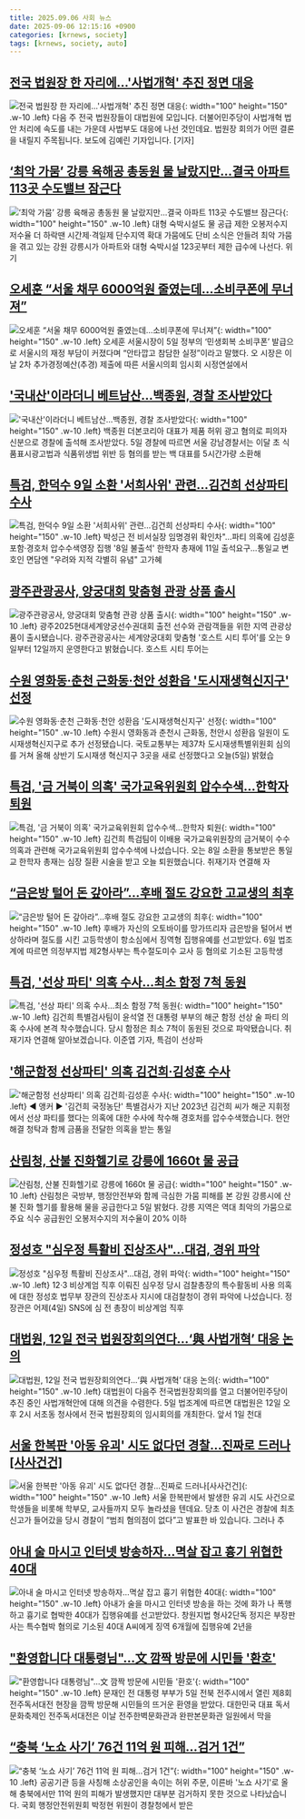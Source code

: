 ```yaml
---
title: 2025.09.06 사회 뉴스
date: 2025-09-06 12:15:16 +0900
categories: [krnews, society]
tags: [krnews, society, auto]
---
```

## [전국 법원장 한 자리에…'사법개혁' 추진 정면 대응](https://n.news.naver.com/mnews/article/422/0000778304)

![전국 법원장 한 자리에…'사법개혁' 추진 정면 대응](https://mimgnews.pstatic.net/image/origin/422/2025/09/05/778304.jpg?type=nf220_150){: width="100" height="150" .w-10 .left}
다음 주 전국 법원장들이 대법원에 모입니다. 더불어민주당이 사법개혁 법안 처리에 속도를 내는 가운데 사법부도 대응에 나선 것인데요. 법원장 회의가 어떤 결론을 내릴지 주목됩니다. 보도에 김예린 기자입니다. [기자]

## [‘최악 가뭄’ 강릉 육해공 총동원 물 날랐지만…결국 아파트 113곳 수도밸브 잠근다](https://n.news.naver.com/mnews/article/009/0005554051)

![‘최악 가뭄’ 강릉 육해공 총동원 물 날랐지만…결국 아파트 113곳 수도밸브 잠근다](https://mimgnews.pstatic.net/image/origin/009/2025/09/05/5554051.jpg?type=nf220_150){: width="100" height="150" .w-10 .left}
대형 숙박시설도 물 공급 제한 오봉저수지 저수율 더 하락땐 시간제·격일제 단수지역 확대 가뭄에도 단비 소식은 안들려 최악 가뭄을 겪고 있는 강원 강릉시가 아파트와 대형 숙박시설 123곳부터 제한 급수에 나선다. 위기

## [오세훈 “서울 채무 6000억원 줄였는데…소비쿠폰에 무너져”](https://n.news.naver.com/mnews/article/005/0001800390)

![오세훈 “서울 채무 6000억원 줄였는데…소비쿠폰에 무너져”](https://mimgnews.pstatic.net/image/origin/005/2025/09/05/1800390.jpg?type=nf220_150){: width="100" height="150" .w-10 .left}
오세훈 서울시장이 5일 정부의 ‘민생회복 소비쿠폰’ 발급으로 서울시의 재정 부담이 커졌다며 “안타깝고 참담한 실정”이라고 말했다. 오 시장은 이날 2차 추가경정예산(추경) 제출에 따른 서울시의회 임시회 시정연설에서

## ['국내산'이라더니 베트남산…백종원, 경찰 조사받았다](https://n.news.naver.com/mnews/article/008/0005246366)

!['국내산'이라더니 베트남산…백종원, 경찰 조사받았다](https://mimgnews.pstatic.net/image/origin/008/2025/09/05/5246366.jpg?type=nf220_150){: width="100" height="150" .w-10 .left}
백종원 더본코리아 대표가 제품 허위 광고 혐의로 피의자 신분으로 경찰에 출석해 조사받았다. 5일 경찰에 따르면 서울 강남경찰서는 이달 초 식품표시광고법과 식품위생법 위반 등 혐의를 받는 백 대표를 5시간가량 소환해

## [특검, 한덕수 9일 소환 '서희사위' 관련…김건희 선상파티 수사](https://n.news.naver.com/mnews/article/001/0015608188)

![특검, 한덕수 9일 소환 '서희사위' 관련…김건희 선상파티 수사](https://mimgnews.pstatic.net/image/origin/001/2025/09/05/15608188.jpg?type=nf220_150){: width="100" height="150" .w-10 .left}
박성근 전 비서실장 임명경위 확인차"…파티 의혹에 김성훈 포함·경호처 압수수색영장 집행 '8일 불출석' 한학자 총재에 11일 출석요구…통일교 변호인 면담엔 "우려와 지적 각별히 유념" 고가혜

## [광주관광공사, 양궁대회 맞춤형 관광 상품 출시](https://n.news.naver.com/mnews/article/056/0012023461)

![광주관광공사, 양궁대회 맞춤형 관광 상품 출시](https://mimgnews.pstatic.net/image/origin/056/2025/09/05/12023461.jpg?type=nf220_150){: width="100" height="150" .w-10 .left}
광주2025현대세계양궁선수권대회 출전 선수와 관람객들을 위한 지역 관광상품이 출시됐습니다. 광주관광공사는 세계양궁대회 맞춤형 '호스트 시티 투어'를 오는 9일부터 12일까지 운영한다고 밝혔습니다. 호스트 시티 투어는

## [수원 영화동·춘천 근화동·천안 성환읍 '도시재생혁신지구' 선정](https://n.news.naver.com/mnews/article/422/0000778195)

![수원 영화동·춘천 근화동·천안 성환읍 '도시재생혁신지구' 선정](https://mimgnews.pstatic.net/image/origin/422/2025/09/05/778195.jpg?type=nf220_150){: width="100" height="150" .w-10 .left}
수원시 영화동과 춘천시 근화동, 천안시 성환읍 일원이 도시재생혁신지구로 추가 선정됐습니다. 국토교통부는 제37차 도시재생특별위원회 심의를 거쳐 올해 상반기 도시재생 혁신지구 3곳을 새로 선정했다고 오늘(5일) 밝혔습

## [특검, '금 거북이 의혹' 국가교육위원회 압수수색...한학자 퇴원](https://n.news.naver.com/mnews/article/052/0002242858)

![특검, '금 거북이 의혹' 국가교육위원회 압수수색...한학자 퇴원](https://mimgnews.pstatic.net/image/origin/052/2025/09/05/2242858.jpg?type=nf220_150){: width="100" height="150" .w-10 .left}
김건희 특검팀이 이배용 국가교육위원장의 금거북이 수수 의혹과 관련해 국가교육위원회 압수수색에 나섰습니다. 오는 8일 소환을 통보받은 통일교 한학자 총재는 심장 질환 시술을 받고 오늘 퇴원했습니다. 취재기자 연결해 자

## [“금은방 털어 돈 갚아라”…후배 절도 강요한 고교생의 최후](https://n.news.naver.com/mnews/article/016/0002524964)

![“금은방 털어 돈 갚아라”…후배 절도 강요한 고교생의 최후](https://mimgnews.pstatic.net/image/origin/016/2025/09/06/2524964.jpg?type=nf220_150){: width="100" height="150" .w-10 .left}
후배가 자신의 오토바이를 망가뜨리자 금은방을 털어서 변상하라며 절도를 시킨 고등학생이 항소심에서 징역형 집행유예를 선고받았다. 6일 법조계에 따르면 의정부지법 제2형사부는 특수절도미수 교사 등 혐의로 기소된 고등학생

## [특검, '선상 파티' 의혹 수사...최소 함정 7척 동원](https://n.news.naver.com/mnews/article/052/0002243292)

![특검, '선상 파티' 의혹 수사...최소 함정 7척 동원](https://mimgnews.pstatic.net/image/origin/052/2025/09/06/2243292.jpg?type=nf220_150){: width="100" height="150" .w-10 .left}
김건희 특별검사팀이 윤석열 전 대통령 부부의 해군 함정 선상 술 파티 의혹 수사에 본격 착수했습니다. 당시 함정은 최소 7척이 동원된 것으로 파악됐습니다. 취재기자 연결해 알아보겠습니다. 이준엽 기자, 특검이 선상파

## ['해군함정 선상파티' 의혹 김건희·김성훈 수사](https://n.news.naver.com/mnews/article/214/0001447406)

!['해군함정 선상파티' 의혹 김건희·김성훈 수사](https://mimgnews.pstatic.net/image/origin/214/2025/09/05/1447406.jpg?type=nf220_150){: width="100" height="150" .w-10 .left}
◀ 앵커 ▶ '김건희 국정농단' 특별검사가 지난 2023년 김건희 씨가 해군 지휘정에서 선상 파티를 했다는 의혹에 대한 수사에 착수해 경호처를 압수수색했습니다. 현안 해결 청탁과 함께 금품을 전달한 의혹을 받는 통일

## [산림청, 산불 진화헬기로 강릉에 1660t 물 공급](https://n.news.naver.com/mnews/article/015/0005180918)

![산림청, 산불 진화헬기로 강릉에 1660t 물 공급](https://mimgnews.pstatic.net/image/origin/015/2025/09/05/5180918.jpg?type=nf220_150){: width="100" height="150" .w-10 .left}
산림청은 국방부, 행정안전부와 함께 극심한 가뭄 피해를 본 강원 강릉시에 산불 진화 헬기를 활용해 물을 공급한다고 5일 밝혔다. 강릉 지역은 역대 최악의 가뭄으로 주요 식수 공급원인 오봉저수지의 저수율이 20% 이하

## [정성호 "심우정 특활비 진상조사"...대검, 경위 파악](https://n.news.naver.com/mnews/article/052/0002243156)

![정성호 "심우정 특활비 진상조사"...대검, 경위 파악](https://mimgnews.pstatic.net/image/origin/052/2025/09/05/2243156.jpg?type=nf220_150){: width="100" height="150" .w-10 .left}
12·3 비상계엄 직후 이뤄진 심우정 당시 검찰총장의 특수활동비 사용 의혹에 대한 정성호 법무부 장관의 진상조사 지시에 대검찰청이 경위 파악에 나섰습니다. 정 장관은 어제(4일) SNS에 심 전 총장이 비상계엄 직후

## [대법원, 12일 전국 법원장회의연다…‘與 사법개혁’ 대응 논의](https://n.news.naver.com/mnews/article/022/0004066015)

![대법원, 12일 전국 법원장회의연다…‘與 사법개혁’ 대응 논의](https://mimgnews.pstatic.net/image/origin/022/2025/09/05/4066015.jpg?type=nf220_150){: width="100" height="150" .w-10 .left}
대법원이 다음주 전국법원장회의를 열고 더불어민주당이 추진 중인 사법개혁안에 대해 의견을 수렴한다. 5일 법조계에 따르면 대법원은 12일 오후 2시 서초동 청사에서 전국 법원장회의 임시회의를 개최한다. 앞서 1일 천대

## [서울 한복판 '아동 유괴' 시도 없다던 경찰…진짜로 드러나[사사건건]](https://n.news.naver.com/mnews/article/018/0006108679)

![서울 한복판 '아동 유괴' 시도 없다던 경찰…진짜로 드러나[사사건건]](https://mimgnews.pstatic.net/image/origin/018/2025/09/06/6108679.jpg?type=nf220_150){: width="100" height="150" .w-10 .left}
서울 한복판에서 발생한 유괴 시도 사건으로 학생들을 비롯해 학부모, 교사들까지 모두 놀라셨을 텐데요. 당초 이 사건은 경찰에 최초 신고가 들어갔을 당시 경찰이 “범죄 혐의점이 없다”고 발표한 바 있습니다. 그러나 추

## [아내 술 마시고 인터넷 방송하자…멱살 잡고 흉기 위협한 40대](https://n.news.naver.com/mnews/article/025/0003467181)

![아내 술 마시고 인터넷 방송하자…멱살 잡고 흉기 위협한 40대](https://mimgnews.pstatic.net/image/origin/025/2025/09/06/3467181.jpg?type=nf220_150){: width="100" height="150" .w-10 .left}
아내가 술을 마시고 인터넷 방송을 하는 것에 화가 나 폭행하고 흉기로 협박한 40대가 집행유예를 선고받았다. 창원지법 형사2단독 정지은 부장판사는 특수협박 혐의로 기소된 40대 A씨에게 징역 6개월에 집행유예 2년을

## ["환영합니다 대통령님"…文 깜짝 방문에 시민들 '환호'](https://n.news.naver.com/mnews/article/015/0005180832)

!["환영합니다 대통령님"…文 깜짝 방문에 시민들 '환호'](https://mimgnews.pstatic.net/image/origin/015/2025/09/05/5180832.jpg?type=nf220_150){: width="100" height="150" .w-10 .left}
문재인 전 대통령 부부가 5일 전북 전주시에서 열린 제8회 전주독서대전 현장을 깜짝 방문해 시민들의 뜨거운 환영을 받았다. 대한민국 대표 독서문화축제인 전주독서대전은 이날 전주한벽문화관과 완판본문화관 일원에서 막을

## [“충북 ‘노쇼 사기’ 76건 11억 원 피해…검거 1건”](https://n.news.naver.com/mnews/article/056/0012023706)

![“충북 ‘노쇼 사기’ 76건 11억 원 피해…검거 1건”](https://mimgnews.pstatic.net/image/origin/056/2025/09/05/12023706.jpg?type=nf220_150){: width="100" height="150" .w-10 .left}
공공기관 등을 사칭해 소상공인을 속이는 허위 주문, 이른바 '노쇼 사기'로 올해 충북에서만 11억 원의 피해가 발생했지만 대부분 검거하지 못한 것으로 나타났습니다. 국회 행정안전위원회 박정현 위원이 경찰청에서 받은

